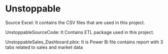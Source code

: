 # Unstoppable

Source Excel:
It contains the CSV files that are used in this project.

UnstoppableSourceCode:
It Contains ETL package used in this project.

UnstoppableSales_Dashboard.pbix:
It is Power Bi file contains report with 3 tabs related to sales and market data
